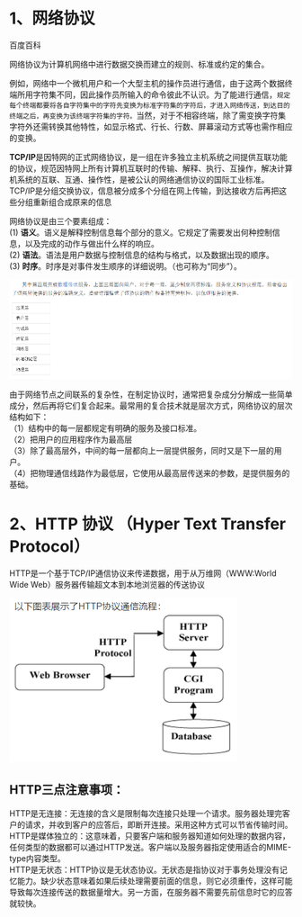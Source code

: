 # 1、网络协议

百度百科

网络协议为计算机网络中进行数据交换而建立的规则、标准或约定的集合。

例如，网络中一个微机用户和一个大型主机的操作员进行通信，由于这两个数据终端所用字符集不同，因此操作员所输入的命令彼此不认识。为了能进行通信，`规定每个终端都要将各自字符集中的字符先变换为标准字符集的字符后，才进入网络传送，到达目的终端之后，再变换为该终端字符集的字符。`当然，对于不相容终端，除了需变换字符集字符外还需转换其他特性，如显示格式、行长、行数、屏幕滚动方式等也需作相应的变换。

**TCP/IP**是因特网的正式网络协议，是一组在许多独立主机系统之间提供互联功能的协议，规范因特网上所有计算机互联时的传输、解释、执行、互操作，解决计算机系统的互联、互通、操作性，是被公认的网络通信协议的国际工业标准。TCP/IP是分组交换协议，信息被分成多个分组在网上传输，到达接收方后再把这些分组重新组合成原来的信息

网络协议是由三个要素组成：<br/>
(1) **语义**。语义是解释控制信息每个部分的意义。它规定了需要发出何种控制信息，以及完成的动作与做出什么样的响应。<br/>
(2) **语法**。语法是用户数据与控制信息的结构与格式，以及数据出现的顺序。<br/>
(3) **时序**。时序是对事件发生顺序的详细说明。（也可称为“同步”）。

![](协议分层.png)

由于网络节点之间联系的复杂性，在制定协议时，通常把复杂成分分解成一些简单成分，然后再将它们复合起来。最常用的复合技术就是层次方式，网络协议的层次结构如下：<br/>
（1）结构中的每一层都规定有明确的服务及接口标准。<br/>
（2）把用户的应用程序作为最高层<br/>
（3）除了最高层外，中间的每一层都向上一层提供服务，同时又是下一层的用户。<br/>
（4）把物理通信线路作为最低层，它使用从最高层传送来的参数，是提供服务的基础。

# 2、HTTP 协议 （Hyper Text Transfer Protocol）

HTTP是一个基于TCP/IP通信协议来传递数据，用于从万维网（WWW:World Wide Web）服务器传输超文本到本地浏览器的传送协议

![](HTTP流程.png)

## HTTP三点注意事项：

HTTP是无连接：无连接的含义是限制每次连接只处理一个请求。服务器处理完客户的请求，并收到客户的应答后，即断开连接。采用这种方式可以节省传输时间。<br/>
HTTP是媒体独立的：这意味着，只要客户端和服务器知道如何处理的数据内容，任何类型的数据都可以通过HTTP发送。客户端以及服务器指定使用适合的MIME-type内容类型。<br/>
HTTP是无状态：HTTP协议是无状态协议。无状态是指协议对于事务处理没有记忆能力。缺少状态意味着如果后续处理需要前面的信息，则它必须重传，这样可能导致每次连接传送的数据量增大。另一方面，在服务器不需要先前信息时它的应答就较快。